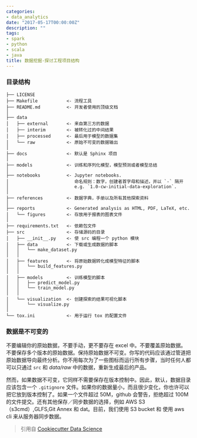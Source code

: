 ```yaml
---
categories:
- data_analytics
date: "2017-05-17T00:00:00Z"
description: ""
tags:
- spark
- python
- scala
- java
title: 数据挖掘-探讨工程项目结构
---
```


### 目录结构

	├── LICENSE
	├── Makefile           <- 流程工具
	├── README.md          <- 开发者使用的顶级文档
	│
	├── data
	│   ├── external       <- 来自第三方的数据
	│   ├── interim        <- 被转化过的中间结果
	│   ├── processed      <- 最后用于模型的数据集
	│   └── raw            <- 原始不可变的数据输出
	│
	├── docs               <- 默认是 Sphinx 项目
	│
	├── models             <- 训练和序列化模型，模型预测或者模型总结
	│
	├── notebooks          <- Jupyter notebooks.
	│                         命名规则：数字，创建者首字母和描述，并以 `-` 隔开
	│                         e.g. `1.0-cw-initial-data-exploration`.
	│
	├── references         <- 数据字典，手册以及所有其他探索资料
	│
	├── reports            <- Generated analysis as HTML, PDF, LaTeX, etc.
	│   └── figures        <- 存放用于报表的图表文件
	│
	├── requirements.txt   <- 依赖包文件
	├── src                <- 存储源码的目录
	│   ├── __init__.py    <- 使 src 编程一个 python 模块
	│   ├── data           <- 下载或生成数据的脚本
	│   │   └── make_dataset.py
	│   │
	│   ├── features       <- 将原始数据转化成模型特征的脚本
	│   │   └── build_features.py
	│   │
	│   ├── models         <- 训练模型的脚本
	│   │   ├── predict_model.py
	│   │   └── train_model.py
	│   │
	│   └── visualization  <- 创建探索的结果可视化脚本
	│       └── visualize.py
	│
	└── tox.ini            <- 用于运行 tox 的配置文件
	
	
### 数据是不可变的

不要编辑你的原始数据，不要手动，更不要存在 excel 中。不要覆盖原始数据。不要保存多个版本的原始数据。保持原始数据不可变。你写的代码应该通过管道把原始数据导向最终分析。你不用每次为了一些图标而运行所有步骤，当时任何人都可以只通过 `src` 和 *data/raw* 中的数据，重新生成最后的产品。

然而，如果数据不可变，它同样不需要保存在版本控制中。因此，默认，数据目录应该包含一个 `.gitignore` 文件。如果你的数据量小，而且很少变化，你也许可以把它放到版本控制了。如果一个文件超过 50M，github 会警告，拒绝超过 100M 的文件提交。还有其他保存／同步数据的选择，例如 AWS S3（s3cmd）,GLFS,Git Annex 和 dat。目前，我们使用 S3 bucket 和 使用 aws cli 来从服务器同步数据。

> 引用自 [Cookiecutter Data Science](https://drivendata.github.io/cookiecutter-data-science/)